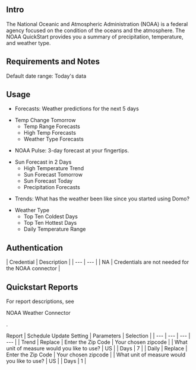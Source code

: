 

Intro
-------

The National Oceanic and Atmospheric Administration (NOAA) is a federal agency focused on the condition of the oceans and the atmosphere. The NOAA QuickStart provides you a summary of precipitation, temperature, and weather type.


 Requirements and Notes
------------------------

Default date range: Today's data


 Usage
-------


* Forecasts: Weather predictions for the next 5 days

+ Temp Change Tomorrow
	+ Temp Range Forecasts
	+ High Temp Forecasts
	+ Weather Type Forecasts
* NOAA Pulse: 3-day forecast at your fingertips.

+ Sun Forecast in 2 Days
	+ High Temperature Trend
	+ Sun Forecast Tomorrow
	+ Sun Forecast Today
	+ Precipitation Forecasts
* Trends: What has the weather been like since you started using Domo?

+ Weather Type
	+ Top Ten Coldest Days
	+ Top Ten Hottest Days
	+ Daily Temperature Range

Authentication
----------------


|
 Credential
  |
 Description
  |
| --- | --- |
|
 NA
  |
 Credentials are not needed for the NOAA connector
  |

Quickstart Reports
--------------------

For report descriptions, see

NOAA Weather Connector

.


 Report
  |
 Schedule Update Setting
  |
 Parameters
  |
 Selection
  |
| --- | --- | --- | --- |
|
 Trend
  |
 Replace
  |
 Enter the Zip Code
  |
 Your chosen zipcode
  |
|
 What unit of measure would you like to use?
  |
 US
  |
|
 Days
  |
 7
  |
|
 Daily
  |
 Replace
  |
 Enter the Zip Code
  |
 Your chosen zipcode
  |
|
 What unit of measure would you like to use?
  |
 US
  |
|
 Days
  |
 1
  |

